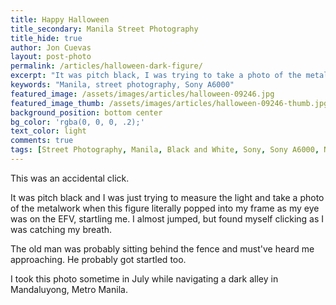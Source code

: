 ```yaml
---
title: Happy Halloween
title_secondary: Manila Street Photography
title_hide: true
author: Jon Cuevas
layout: post-photo
permalink: /articles/halloween-dark-figure/
excerpt: "It was pitch black, I was trying to take a photo of the metalwork when this dark figure suddenly..."
keywords: "Manila, street photography, Sony A6000"
featured_image: /assets/images/articles/halloween-09246.jpg
featured_image_thumb: /assets/images/articles/halloween-09246-thumb.jpg
background_position: bottom center
bg_color: 'rgba(0, 0, 0, .2);'
text_color: light
comments: true
tags: [Street Photography, Manila, Black and White, Sony, Sony A6000, Nikon, Photography]
---
```


<p class="lead">This was an accidental click.</p>

It was pitch black and I was just trying to measure the light and take a photo of the metalwork when this figure literally popped into my frame as my eye was on the EFV, startling me. I almost jumped, but found myself clicking as I was catching my breath.

The old man was probably sitting behind the fence and must've heard me approaching. He probably got startled too.

I took this photo sometime in July while navigating a dark alley in Mandaluyong, Metro Manila.

